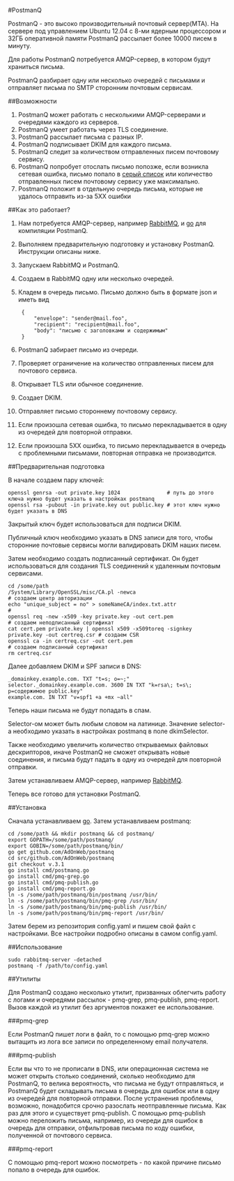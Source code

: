 #PostmanQ

PostmanQ - это высоко производительный почтовый сервер(MTA). 
На сервере под управлением Ubuntu 12.04 с 8-ми ядерным процессором и 32ГБ оперативной памяти 
PostmanQ рассылает более 10000 писем в минуту.

Для работы PostmanQ потребуется AMQP-сервер, в котором будут храниться письма. 

PostmanQ разбирает одну или несколько очередей с письмами и отправляет письма по SMTP сторонним почтовым сервисам.

##Возможности

1. PostmanQ может работать с несколькими AMQP-серверами и очередями каждого из серверов.
2. PostmanQ умеет работать через TLS соединение.
3. PostmanQ рассылает письма с разных IP.
4. PostmanQ подписывает DKIM для каждого письма.
5. PostmanQ следит за количеством отправленных писем почтовому сервису.
6. PostmanQ попробует отослать письмо попозже, если возникла сетевая ошибка, письмо попало в [серый список](http://ru.wikipedia.org/wiki/%D0%A1%D0%B5%D1%80%D1%8B%D0%B9_%D1%81%D0%BF%D0%B8%D1%81%D0%BE%D0%BA) или количество отправленных писем почтовому сервису уже максимально.
7. PostmanQ положит в отдельную очередь письма, которые не удалось отправить из-за 5ХХ ошибки

##Как это работает?

1. Нам потребуется AMQP-сервер, например [RabbitMQ](https://www.rabbitmq.com), и [go](http://golang.org/) для компиляции PostmanQ.
2. Выполняем предварительную подготовку и установку PostmanQ. Инструкции описаны ниже.
3. Запускаем RabbitMQ и PostmanQ.
4. Создаем в RabbitMQ одну или несколько очередей.
5. Кладем в очередь письмо. Письмо должно быть в формате json и иметь вид
    
        {
            "envelope": "sender@mail.foo",
            "recipient": "recipient@mail.foo",
            "body": "письмо с заголовками и содержимым"
        }
    
6. PostmanQ забирает письмо из очереди.
7. Проверяет ограничение на количество отправленных писем для почтового сервиса.
8. Открывает TLS или обычное соединение.
9. Создает DKIM.
10. Отправляет письмо стороннему почтовому сервису.
11. Если произошла сетевая ошибка, то письмо перекладывается в одну из очередей для повторной отправки.
12. Если произошла 5ХХ ошибка, то письмо перекладывается в очередь с проблемными письмами, повторная отправка не производится.

##Предварительная подготовка

В начале создаем пару ключей:

    openssl genrsa -out private.key 1024               # путь до этого ключа нужно будет указать в настройках postmanq
    openssl rsa -pubout -in private.key out public.key # этот ключ нужно будет указать в DNS
    
Закрытый ключ будет использоваться для подписи DKIM. 

Публичный ключ необходимо указать в DNS записи для того, чтобы сторонние почтовые сервисы могли валидировать DKIM наших писем.

Затем необходимо создать подписанный сертификат. Он будет использоваться для создания TLS соединений к удаленным почтовым сервисами.

    cd /some/path
    /System/Library/OpenSSL/misc/CA.pl -newca                                                # создаем центр авторизации
    echo "unique_subject = no" > someNameCA/index.txt.attr                                   # 
    openssl req -new -x509 -key private.key -out cert.pem                                    # создаем неподписанный сертификат
    cat cert.pem private.key | openssl x509 -x509toreq -signkey private.key -out certreq.csr # создаем CSR
    openssl ca -in certreq.csr -out cert.pem                                                 # создаем подписанный сертификат
    rm certreq.csr
    
Далее добавляем DKIM и SPF записи в DNS:
    
    _domainkey.example.com. TXT "t=s; o=~;"
    selector._domainkey.example.com. 3600 IN TXT "k=rsa\; t=s\; p=содержимое public.key" 
    example.com. IN TXT "v=spf1 +a +mx ~all"
    
Теперь наши письма не будут попадать в спам. 

Selector-ом может быть любым словом на латинице. Значение selector-а необходимо указать в настройках postmanq в поле dkimSelector.

Также необходимо увеличить количество открываемых файловых дескрипторов, иначе PostmanQ не сможет открывать новые соединения, и письма будут падать в одну из очередей для повторной отправки.

Затем устанавливаем AMQP-сервер, например [RabbitMQ](https://www.rabbitmq.com).
    
Теперь все готово для установки PostmanQ.

##Установка

Сначала уcтанавливаем [go](http://golang.org/doc/install). Затем устанавливаем postmanq:

    cd /some/path && mkdir postmanq && cd postmanq/
    export GOPATH=/some/path/postmanq/
    export GOBIN=/some/path/postmanq/bin/
    go get github.com/AdOnWeb/postmanq
    cd src/github.com/AdOnWeb/postmanq
    git checkout v.3.1
    go install cmd/postmanq.go
    go install cmd/pmq-grep.go
    go install cmd/pmq-publish.go
    go install cmd/pmq-report.go
    ln -s /some/path/postmanq/bin/postmanq /usr/bin/
    ln -s /some/path/postmanq/bin/pmq-grep /usr/bin/
    ln -s /some/path/postmanq/bin/pmq-publish /usr/bin/
    ln -s /some/path/postmanq/bin/pmq-report /usr/bin/
    
Затем берем из репозитория config.yaml и пишем свой файл с настройками. Все настройки подробно описаны в самом config.yaml.

##Использование

    sudo rabbitmq-server -detached
    postmanq -f /path/to/config.yaml
    
##Утилиты

Для PostmanQ создано несколько утилит, призванных облегчить работу с логами и очередями рассылок - pmq-grep, pmq-publish, pmq-report.
Вызов каждой из утилит без аргументов покажет ее использование.

###pmq-grep

Если PostmanQ пишет логи в файл, то с помощью pmq-grep можно вытащить из лога все записи по определенному email получателя.

###pmq-publish

Если вы что то не прописали в DNS, или операционная система не может открыть столько соединений, сколько необходимо для PostmanQ, то велика вероятность, 
что письма не будут отправляться, и PostmanQ будет складывать письма в очередь для ошибок или в одну из очередей для повторной отправки.
После устранения проблемы, возможно, понадобится срочно разослать неотправленные письма. Как раз для этого и существует pmq-publish.
С помощью pmq-publish можно переложить письма, например, из очереди для ошибок в очередь для отправки, отфильтровав письма по коду ошибки, полученной от почтового сервиса.

###pmq-report

С помощью pmq-report можно посмотреть - по какой причине письмо попало в очередь для ошибок.  